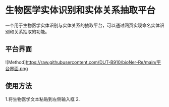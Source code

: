 # 生物医学实体识别和实体关系抽取平台
一个用于生物医学实体识别与实体关系的抽取平台，可以通过网页实现命名实体识别和关系抽取的功能。

## 平台界面
![Method]https://raw.githubusercontent.com/DUT-B910/bioNer-Re/main/平台界面.png
## 使用方法
1.将生物医学文本粘贴到左侧输入框
2.
